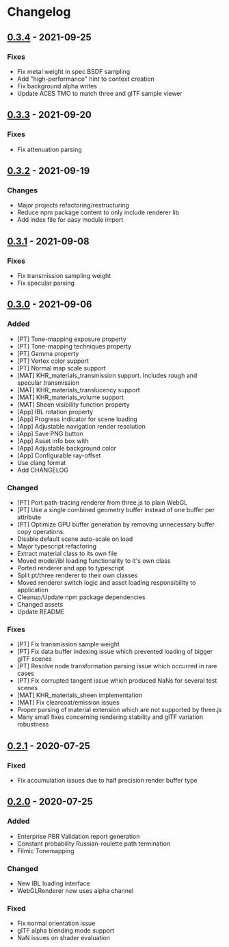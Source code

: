 # Changelog
## [0.3.4] - 2021-09-25
### Fixes
- Fix metal weight in spec BSDF sampling
- Add "high-performance" hint to context creation
- Fix background alpha writes
- Update ACES TMO to match three and glTF sample viewer

## [0.3.3] - 2021-09-20
### Fixes
- Fix attenuation parsing

## [0.3.2] - 2021-09-19
### Changes
- Major projects refactoring/restructuring 
- Reduce npm package content to only include renderer lib
- Add index file for easy module import

## [0.3.1] - 2021-09-08
### Fixes
- Fix transmission sampling weight
- Fix specular parsing

## [0.3.0] - 2021-09-06
### Added
- [PT] Tone-mapping exposure property
- [PT] Tone-mapping techniques property
- [PT] Gamma property
- [PT] Vertex color support
- [PT] Normal map scale support 
- [MAT] KHR_materials_transmission support. Includes rough and specular transmission 
- [MAT] KHR_materials_translucency support 
- [MAT] KHR_materials_volume support 
- [MAT] Sheen visibility function property
- [App] IBL rotation property
- [App] Progress indicator for scene loading 
- [App] Adjustable navigation render resolution 
- [App] Save PNG button
- [App] Asset info box with 
- [App] Adjustable background color
- [App] Configurable ray-offset
- Use clang format
- Add CHANGELOG

### Changed
- [PT] Port path-tracing renderer from three.js to plain WebGL
- [PT] Use a single combined geometry buffer instead of one buffer per attribute 
- [PT] Optimize GPU buffer generation by removing unnecessary buffer copy operations.
- Disable default scene auto-scale on load
- Major typescript refactoring
- Extract material class to its own file
- Moved model/ibl loading functionality to it's own class
- Ported renderer and app to typescript
- Split pt/three renderer to their own classes
- Moved renderer switch logic and asset loading responsibility to application
- Cleanup/Update npm package dependencies
- Changed assets
- Update README

### Fixes
- [PT] Fix transmission sample weight
- [PT] Fix data buffer indexing issue which prevented loading of bigger glTF scenes
- [PT] Resolve node transformation parsing issue which occurred in rare cases 
- [PT] Fix corrupted tangent issue which produced NaNs for several test scenes
- [MAT] KHR_materials_sheen implementation
- [MAT] Fix clearcoat/emission issues
- Proper parsing of material extension which are not supported by three.js 
- Many small fixes concerning rendering stability and glTF variation robustness

## [0.2.1] - 2020-07-25
### Fixed
- Fix accumulation issues due to half precision render buffer type 

## [0.2.0] - 2020-07-25
### Added
- Enterprise PBR Validation report generation
- Constant probability Russian-roulette path termination
- Filmic Tonemapping

### Changed
- New IBL loading interface
- WebGLRenderer now uses alpha channel

### Fixed
- Fix normal orientation issue 
- glTF alpha blending mode support
- NaN issues on shader evaluation

[0.3.4]: https://github.com/DassaultSystemes-Technology/dspbr-pt/compare/v0.3.3...v0.3.4
[0.3.3]: https://github.com/DassaultSystemes-Technology/dspbr-pt/compare/v0.3.2...v0.3.3
[0.3.2]: https://github.com/DassaultSystemes-Technology/dspbr-pt/compare/v0.3.1...v0.3.2
[0.3.1]: https://github.com/DassaultSystemes-Technology/dspbr-pt/compare/v0.3.0...v0.3.1
[0.3.0]: https://github.com/DassaultSystemes-Technology/dspbr-pt/compare/v0.2.1...v0.3.0
[0.2.1]: https://github.com/DassaultSystemes-Technology/dspbr-pt/compare/v0.2.0...v0.2.1
[0.2.0]: https://github.com/DassaultSystemes-Technology/dspbr-pt/compare/v0.1.0...v0.2.0

